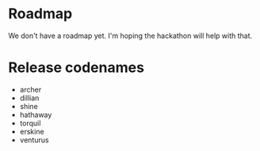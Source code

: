 # Roadmap

We don't have a roadmap yet.
I'm hoping the hackathon will help with that.

# Release codenames

* archer
* dillian
* shine
* hathaway
* torquil
* erskine
* venturus

